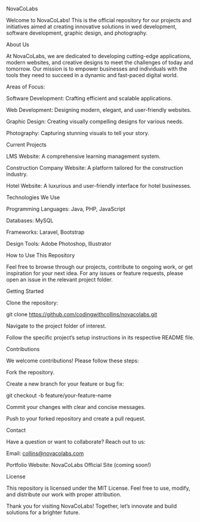 NovaCoLabs

Welcome to NovaCoLabs! This is the official repository for our projects and initiatives aimed at creating innovative solutions in wed development, software development, graphic design, and photography.

About Us

At NovaCoLabs, we are dedicated to developing cutting-edge applications, modern websites, and creative designs to meet the challenges of today and tomorrow. Our mission is to empower businesses and individuals with the tools they need to succeed in a dynamic and fast-paced digital world.

Areas of Focus:

Software Development: Crafting efficient and scalable applications.

Web Development: Designing modern, elegant, and user-friendly websites.

Graphic Design: Creating visually compelling designs for various needs.

Photography: Capturing stunning visuals to tell your story.

Current Projects

LMS Website: A comprehensive learning management system.

Construction Company Website: A platform tailored for the construction industry.

Hotel Website: A luxurious and user-friendly interface for hotel businesses.

Technologies We Use

Programming Languages: Java, PHP, JavaScript

Databases: MySQL

Frameworks: Laravel, Bootstrap

Design Tools: Adobe Photoshop, Illustrator

How to Use This Repository

Feel free to browse through our projects, contribute to ongoing work, or get inspiration for your next idea. For any issues or feature requests, please open an issue in the relevant project folder.

Getting Started

Clone the repository:

git clone https://github.com/codingwithcollins/novacolabs.git

Navigate to the project folder of interest.

Follow the specific project’s setup instructions in its respective README file.

Contributions

We welcome contributions! Please follow these steps:

Fork the repository.

Create a new branch for your feature or bug fix:

git checkout -b feature/your-feature-name

Commit your changes with clear and concise messages.

Push to your forked repository and create a pull request.

Contact

Have a question or want to collaborate? Reach out to us:

Email: collins@novacolabs.com

Portfolio Website: NovaCoLabs Official Site (coming soon!)

License

This repository is licensed under the MIT License. Feel free to use, modify, and distribute our work with proper attribution.

Thank you for visiting NovaCoLabs! Together, let’s innovate and build solutions for a brighter future.
